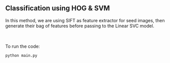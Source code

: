 ## Classification using HOG & SVM

In this method, we are using SIFT as feature extractor for seed images, then generate their bag of features before passing to the Linear SVC model.

<br /><br />
To run the code:
```
python main.py
```